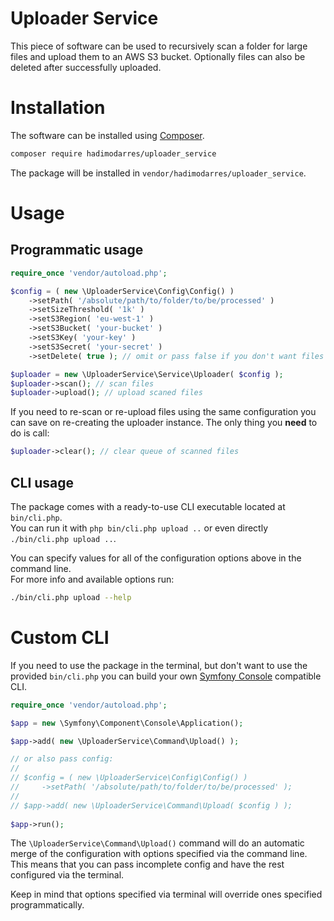 # Uploader Service

This piece of software can be used to recursively scan a folder for large files and upload them to an AWS S3 bucket.
Optionally files can also be deleted after successfully uploaded.

# Installation

The software can be installed using [Composer](https://getcomposer.org).

```bash
composer require hadimodarres/uploader_service
```

The package will be installed in `vendor/hadimodarres/uploader_service`.

# Usage

## Programmatic usage

```php
require_once 'vendor/autoload.php';

$config = ( new \UploaderService\Config\Config() )
    ->setPath( '/absolute/path/to/folder/to/be/processed' )
    ->setSizeThreshold( '1k' )
    ->setS3Region( 'eu-west-1' )
    ->setS3Bucket( 'your-bucket' )
    ->setS3Key( 'your-key' )
    ->setS3Secret( 'your-secret' )
    ->setDelete( true ); // omit or pass false if you don't want files to be deleted

$uploader = new \UploaderService\Service\Uploader( $config );
$uploader->scan(); // scan files
$uploader->upload(); // upload scaned files
``` 

If you need to re-scan or re-upload files using the same configuration you can save on re-creating the uploader
instance. The only thing you **need** to do is call:

```php
$uploader->clear(); // clear queue of scanned files
```

## CLI usage

The package comes with a ready-to-use CLI executable located at `bin/cli.php`.\
You can run it with `php bin/cli.php upload ..` or even directly `./bin/cli.php upload ..`.

You can specify values for all of the configuration options above in the command line.\
For more info and available options run:

```bash
./bin/cli.php upload --help
```

# Custom CLI

If you need to use the package in the terminal, but don't want to use the provided `bin/cli.php` you can build your own
[Symfony Console](https://symfony.com/doc/current/components/console.html) compatible CLI.

```php
require_once 'vendor/autoload.php';

$app = new \Symfony\Component\Console\Application();

$app->add( new \UploaderService\Command\Upload() );

// or also pass config:
//
// $config = ( new \UploaderService\Config\Config() )
//     ->setPath( '/absolute/path/to/folder/to/be/processed' );
//
// $app->add( new \UploaderService\Command\Upload( $config ) );
 
$app->run();
```

The `\UploaderService\Command\Upload()` command will do an automatic merge of the configuration with options specified
via the command line. This means that you can pass incomplete config and have the rest configured via the terminal.

Keep in mind that options specified via terminal will override ones specified programmatically.
